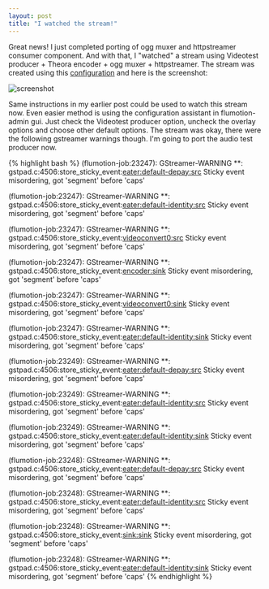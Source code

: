 ```yaml
---
layout: post
title: "I watched the stream!"
---
```


Great news! I just completed porting of ogg muxer and httpstreamer consumer component. And with that, I "watched" a stream using Videotest producer + Theora encoder + ogg muxer + httpstreamer. The stream was created using this [configuration] and here is the screenshot:

![screenshot]

Same instructions in my earlier post could be used to watch this stream now. Even easier method is using the configuration assistant in flumotion-admin gui. Just check the Videotest producer option, uncheck the overlay options and choose other default options. The stream was okay, there were the following gstreamer warnings though. I'm going to port the audio test producer now.

{% highlight bash %}
(flumotion-job:23247): GStreamer-WARNING **: gstpad.c:4506:store_sticky_event:<eater:default-depay:src> Sticky event misordering, got 'segment' before 'caps'

(flumotion-job:23247): GStreamer-WARNING **: gstpad.c:4506:store_sticky_event:<eater:default-identity:src> Sticky event misordering, got 'segment' before 'caps'

(flumotion-job:23247): GStreamer-WARNING **: gstpad.c:4506:store_sticky_event:<videoconvert0:src> Sticky event misordering, got 'segment' before 'caps'

(flumotion-job:23247): GStreamer-WARNING **: gstpad.c:4506:store_sticky_event:<encoder:sink> Sticky event misordering, got 'segment' before 'caps'

(flumotion-job:23247): GStreamer-WARNING **: gstpad.c:4506:store_sticky_event:<videoconvert0:sink> Sticky event misordering, got 'segment' before 'caps'

(flumotion-job:23247): GStreamer-WARNING **: gstpad.c:4506:store_sticky_event:<eater:default-identity:sink> Sticky event misordering, got 'segment' before 'caps'

(flumotion-job:23249): GStreamer-WARNING **: gstpad.c:4506:store_sticky_event:<eater:default-depay:src> Sticky event misordering, got 'segment' before 'caps'

(flumotion-job:23249): GStreamer-WARNING **: gstpad.c:4506:store_sticky_event:<eater:default-identity:src> Sticky event misordering, got 'segment' before 'caps'

(flumotion-job:23249): GStreamer-WARNING **: gstpad.c:4506:store_sticky_event:<eater:default-identity:sink> Sticky event misordering, got 'segment' before 'caps'

(flumotion-job:23248): GStreamer-WARNING **: gstpad.c:4506:store_sticky_event:<eater:default-depay:src> Sticky event misordering, got 'segment' before 'caps'

(flumotion-job:23248): GStreamer-WARNING **: gstpad.c:4506:store_sticky_event:<eater:default-identity:src> Sticky event misordering, got 'segment' before 'caps'

(flumotion-job:23248): GStreamer-WARNING **: gstpad.c:4506:store_sticky_event:<sink:sink> Sticky event misordering, got 'segment' before 'caps'

(flumotion-job:23248): GStreamer-WARNING **: gstpad.c:4506:store_sticky_event:<eater:default-identity:sink> Sticky event misordering, got 'segment' before 'caps'
{% endhighlight %}

[configuration]: https://github.com/aps-sids/flumotion-orig/blob/08ddcaae8321a1e3c970277b059fe889d21bcec4/test_config.xml
[screenshot]: http://i.imgur.com/hurHQGb.png
